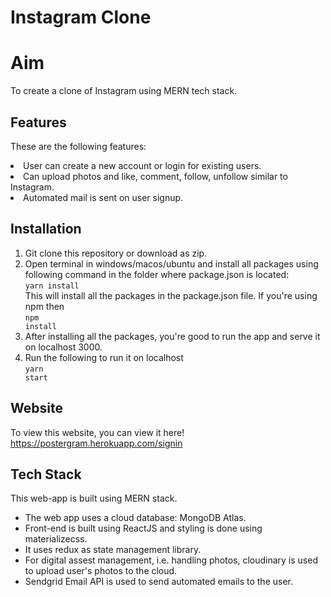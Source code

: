 # Instagram Clone
# Aim

To create a clone of Instagram using MERN tech stack.

## Features

These are the following features:
<li>User can create a new account or login for existing users.</li>
<li>Can upload photos and like, comment, follow, unfollow similar to Instagram.</li>
<li>Automated mail is sent on user signup.</li>

## Installation

 1. Git clone this repository or download as zip.
 2. Open terminal in windows/macos/ubuntu and install all packages using following command in the folder where package.json is located:<br>
 <code>yarn install</code><br>
 This will install all the packages in the package.json file. If you're using npm then <br>
 <code>npm install</code>
 3. After installing all the packages, you're good to run the app and serve it on localhost 3000.
 4. Run the following to run it on localhost<br>
	 <code>yarn start</code>

## Website
To view this website, you can view it here!
<a>https://postergram.herokuapp.com/signin</a>

## Tech Stack

This web-app is built using MERN stack.

 - The web app uses a cloud database: MongoDB Atlas. 
 - Front-end is built using ReactJS and styling is done using materializecss.
 -  It uses redux as state management library. 
 - For digital assest management, i.e. handling photos, cloudinary is used to upload user's photos to the cloud.
 - Sendgrid Email API is used to send automated emails to the user.



